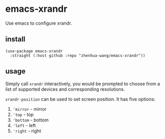# emacs-xrandr

Use emacs to configure xrandr.

## install

```
(use-package emacs-xrandr
  :straight (:host github :repo "zhenhua-wang/emacs-xrandr"))
```

## usage

Simply call `xrandr` interactively, you would be prompted to choose from a list of supported devices and corresponding resolutions.


`xrandr-position` can be used to set screen position. It has five options:
1. `'mirror` - mirror
2. `'top` - top
3. `'bottom` - bottom
4. `'left` - left
5. `'right` - right
